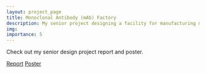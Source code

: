 ```yaml
---
layout: project_page
title: Monoclonal Antibody (mAb) Factory
description: My senior project designing a facility for manufacturing mAbs.
img: 
importance: 5
---
```


Check out my senior design project report and poster. 

<a class="btn btn-sm" role="button" href="{{ '/assets/pdf/Senior-Design.pdf' | absolute_url }}">Report</a>
<a class="btn btn-sm" role="button" href="{{ '/assets/pdf/AICHEs-and-Pains.pdf' | absolute_url }}">Poster</a>
